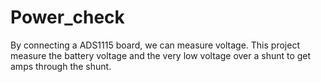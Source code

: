 # Power_check
By connecting a ADS1115 board, we can measure voltage. 
This project measure the battery voltage and the very low voltage over a shunt to get amps through the shunt.
